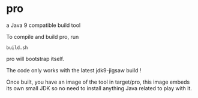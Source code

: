 # pro
a Java 9 compatible build tool

To compile and build pro, run 
```
build.sh
```
pro will bootstrap itself.

The code only works with the latest jdk9-jigsaw build ! 


Once built, you have an image of the tool in target/pro,
this image embeds its own small JDK so no need to install anything Java related to play with it.
